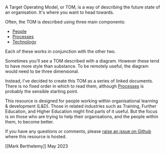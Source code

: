 A Target Operating Model, or TOM, is a way of describing the future state of an organisation. It's where you want to head towards.

Often, the TOM is described using three main components:

- [People](people)
- [Processes](processes)
- [Technology](technology)

Each of these works in conjunction with the other two.

Sometimes you'll see a TOM described with a diagram. However these tend to have more style than substance. To be remotely useful, the diagram would need to be three dimensional.

Instead, I've decided to create this TOM as a series of linked documents. There is no fixed order in which to read them, although [Processes](processes) is probably the sensible starting point.

This resource is designed for people working within organisational learning & development (L&D). Those in related industries such as Training, Further Education, and Higher Education might find parts of it useful. But the focus is on those who are trying to help their organisations, and the people within them, to become better.

If you have any questions or comments, please [raise an issue on Github](https://github.com/berthelemy/ld-target-operating-model/issues) where this resource is hosted.

[[Mark Berthelemy]]
May 2023




